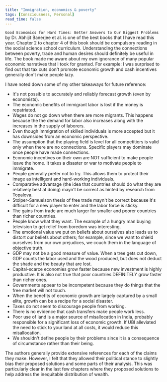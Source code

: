 ```yaml
---
title: "Immigration, economics & poverty"
tags: [Consciousness, Personal]
read_time: false
---
```


`Good Economics for Hard Times: Better Answers to Our Biggest Problems` by Dr. Abhijit Banerjee et al.  is one of the best books that I have read this year. Chapter 2 to chapter 4 of this book should be compulsory reading in the social science school curriculum. Understanding the connections between poverty, trade and human desires should definitely be useful in life.
The book made me aware about my own ignorance of many popular economic narratives that I took for granted. For example: I was surprised to find out that tax cuts don't promote economic growth and cash incentives generally don't make people lazy.

I have noted down some of my other takeaways for future reference:
- It's not possible to accurately and reliably forecast growth (even by economists).
- The economic benefits of immigrant labor is lost if the money is repatriated.
- Wages do not go down when there are more migrants.
This happens because the the demand for labor also increases along with the increases in the supply of laborers.
- Even though immigration of skilled individuals is more accepted but it has downsides from an
economic perspective.
- The assumption that the playing field is level for all competitiors is valid only when
there are no connections. Specific players may dominate once people have made connections.
- Economic incentives on their own are NOT sufficient to make people leave the home.
It takes a disaster or war to motivate people to immigrate.
- People generally prefer not to try. This allows them to protect their image as
intelligent and hard-working individuals.
- Comparative advantage (the idea that countries should do what they are relatively best at doing) mayn't be correct as hinted by research from Topalova.
- Stolper-Samuelson thesis of free trade mayn't be correct because it's difficult for a new player to enter and the labor force is sticky.
- The gains from trade are much larger for smaller and poorer countries than richer countries.
- People know what they want. The example of a hungry man buying television to get relief from boredom was interesting.
- The emotional value we put on beliefs about ourselves also leads us to distort our beliefs about others; for example, since we want to shield ourselves from our own prejudices, we couch them in the language of objective truth.
- GDP may not be a good measure of value. When a tree gets cut down, GDP counts the labor used and the wood produced, but does not deduct the shade and the beauty that are lost.
- Capital-scarce economies grow faster because new investment is highly productive. It is also not true that poor countries DEFINITELY grow faster than richer ones.
- Governments appear to be incompetent because they do things that the free market will not touch.
- When the benefits of economic growth are largely captured by a small elite, growth can be a recipe for a social disaster.
- Taxes do not seem to discourage people from working.
- There is no evidence that cash transfers make people work less.
- Poor use of land is a major source of misallocation in India, probably responsible for a significant loss of economic growth. If UBI alleviated the need to stick to your land at all costs, it would reduce this misallocation.
- We shouldn't define people by their problems since it is a consequence of circumstance rather than their being.

The authors generally provide extensive references for each of the claims they make. However, I felt that they allowed their political stance to slightly bias their proposed solutions and some parts of their analysis. This was particularly clear in the last few chapters where they proposed solutions to help address the inequitable distribution of wealth.